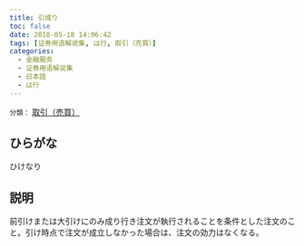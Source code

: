 ```yaml
---
title: 引成り
toc: false
date: 2018-05-18 14:06:42
tags: [证券用语解说集, は行, 取引（売買）]
categories:
  - 金融服务
  - 证券用语解说集
  - 日本語
  - は行
---
```


`分類：` [取引（売買）](/tags/取引（売買）/)

## ひらがな

ひけなり

## 説明

前引けまたは大引けにのみ成り行き注文が執行されることを条件とした注文のこと。引け時点で注文が成立しなかった場合は、注文の効力はなくなる。
